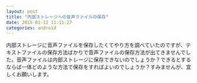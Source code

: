 ```yaml
---
layout: post
title: "内部ストレージへの音声ファイルの保存"
date: 2015-01-12 11:11:27
categories: android
---
```

<p>内部ストレージに音声ファイルを保存したくてやり方を調べていたのですが、テキストファイルの保存方法ばかりで音声ファイルの保存方法が出てきませんでした。音声ファイルは内部ストレージに保存できないのでしょうか？できるとするならば一体どのような方法で保存をすればよいのでしょうか？すみませんが、宜しくお願いします。</p>
